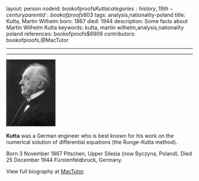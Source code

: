 layout: person
nodeid: bookofproofs$Kutta
categories: history,19th-century
parentid: bookofproofs$603
tags: analysis,nationality-poland
title: Kutta, Martin Wilhelm
born: 1867
died: 1944
description: Some facts about Martin Wilhelm Kutta
keywords: kutta, martin wilhelm,analysis,nationality poland
references: bookofproofs$6909
contributors: bookofproofs,@MacTutor

---


---

![Kutta.jpg](https://github.com/bookofproofs/bookofproofs.github.io/blob/main/_sources/_assets/images/portraits/Kutta.jpg?raw=true)

**Kutta** was a German engineer who is best known for his work on the numerical solution of differential equations (the Runge-Kutta method).

Born 3 November 1867 Pitschen, Upper Silesia (now Byczyna, Poland). Died 25 December 1944 Fürstenfeldbruck, Germany.


View full biography at [MacTutor](https://mathshistory.st-andrews.ac.uk/Biographies/Kutta/).